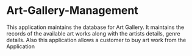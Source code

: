 # Art-Gallery-Management
This application maintains the database for Art Gallery. It maintains the records of the available art works along with the artists details, genre details. Also this application allows a customer to buy art work from the Application
